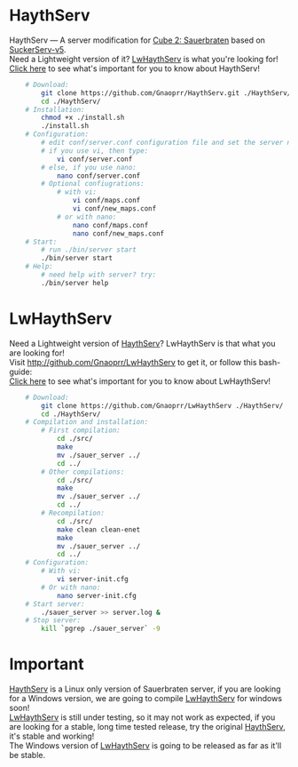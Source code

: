 HaythServ
========
HaythServ — A server modification for <a href="http://sauerbraten.org">Cube 2: Sauerbraten</a> based on <a href="https://code.google.com/p/suckerserv/">SuckerServ-v5</a>.
<br />Need a Lightweight version of it? <a href="#lwhaythserv">LwHaythServ</a> is what you're looking for!
<br /><a href="#important">Click here</a> to see what's important for you to know about HaythServ!
```bash
	# Download:
		git clone https://github.com/Gnaoprr/HaythServ.git ./HaythServ/
		cd ./HaythServ/
	# Installation:
		chmod +x ./install.sh
		./install.sh
	# Configuration:
		# edit conf/server.conf configuration file and set the server name, port, motd and others.
		# if you use vi, then type:
			vi conf/server.conf
		# else, if you use nano:
			nano conf/server.conf
		# Optional confiugrations:
			# with vi:
				vi conf/maps.conf
				vi conf/new_maps.conf
			# or with nano:
				nano conf/maps.conf
				nano conf/new_maps.conf
	# Start:
		# run ./bin/server start
		./bin/server start
	# Help:
		# need help with server? try:
		./bin/server help
```
LwHaythServ
========
Need a Lightweight version of <a href="#haythserv">HaythServ</a>? LwHaythServ is that what you are looking for!
<br />Visit <a href="http://github.com/Gnaoprr/LwHaythServ">http://github.com/Gnaoprr/LwHaythServ</a> to get it, or follow this bash-guide:
<br /><a href="#important">Click here</a> to see what's important for you to know about LwHaythServ!
```bash
	# Download:
		git clone https://github.com/Gnaoprr/LwHaythServ ./HaythServ/
		cd ./HaythServ/
	# Compilation and installation:
		# First compilation: 
			cd ./src/
			make
			mv ./sauer_server ../
			cd ../
		# Other compilations:
			cd ./src/
			make
			mv ./sauer_server ../
			cd ../
		# Recompilation:
			cd ./src/
			make clean clean-enet
			make
			mv ./sauer_server ../
			cd ../
	# Configuration:
		# With vi:
			vi server-init.cfg
		# Or with nano:
			nano server-init.cfg
	# Start server:
		./sauer_server >> server.log &
	# Stop server:
		kill `pgrep ./sauer_server` -9
```
Important
========
<a href="#haythserv">HaythServ</a> is a Linux only version of Sauerbraten server, if you are looking for a Windows version, we are going to compile <a href="#lwhaythserv">LwHaythServ</a> for windows soon!
<br /><a href="#lwhaythserv">LwHaythServ</a> is still under testing, so it may not work as expected, if you are looking for a stable, long time tested release, try the original <a href="#haythserv">HaythServ</a>, it's stable and working!
<br />The Windows version of <a href="#lwhaythserv">LwHaythServ</a> is going to be released as far as it'll be stable.
